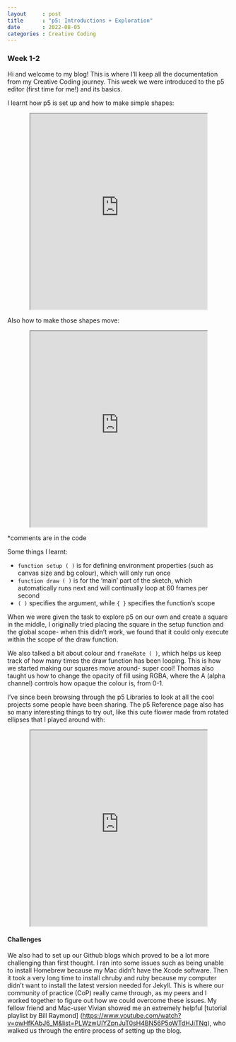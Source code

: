 ```yaml
---
layout     : post
title      : "p5: Introductions + Exploration"
date       : 2022-08-05
categories : Creative Coding
---
```


### Week 1-2

Hi and welcome to my blog! This is where I’ll keep all the documentation from my Creative Coding journey. This week we were introduced to the p5 editor (first time for me!) and its basics.  

I learnt how p5 is set up and how to make simple shapes:
<iframe width=400 height=442 style="display: block; margin: 0 auto" src="https://editor.p5js.org/elishafitri/full/htrJ3R_vq"></iframe>

  
Also how to make those shapes move:

<iframe width=400 height=442 style="display: block; margin: 0 auto" src="https://editor.p5js.org/elishafitri/full/vTsYZSTE8"></iframe>


*comments are in the code
  

Some things I learnt:
- `function setup ( )` is for defining environment properties (such as canvas size and bg colour), which will only run once
- `function draw ( )` is for the ‘main’ part of the sketch, which automatically runs next and will continually loop at 60 frames per second
- `( )` specifies the argument, while `{ }` specifies the function’s scope

When we were given the task to explore p5 on our own and create a square in the middle, I originally tried placing the square in the setup function and the global scope- when this didn’t work, we found that it could only execute within the scope of the draw function.   
  

We also talked a bit about colour and `frameRate ( )`, which helps us keep track of how many times the draw function has been looping. This is how we started making our squares move around- super cool! Thomas also taught us how to change the opacity of fill using RGBA, where the A (alpha channel) controls how opaque the colour is, from 0-1.  
  

I’ve since been browsing through the p5 Libraries to look at all the cool projects some people have been sharing. The p5 Reference page also has so many interesting things to try out, like this cute flower made from rotated ellipses that I played around with:  

<iframe width=400 height=442 style="display: block; margin: 0 auto" src="https://editor.p5js.org/elishafitri/full/9aCVlAWSQ"></iframe>

  
#### Challenges
We also had to set up our Github blogs which proved to be a lot more challenging than first thought. I ran into some issues such as being unable to install Homebrew because my Mac didn’t have the Xcode software. Then it took a very long time to install chruby and ruby because my computer didn’t want to install the latest version needed for Jekyll. This is where our community of practice (CoP) really came through, as my peers and I worked together to figure out how we could overcome these issues. My fellow friend and Mac-user Vivian showed me an extremely helpful [tutorial playlist by Bill Raymond] (https://www.youtube.com/watch?v=owHfKAbJ6_M&list=PLWzwUIYZpnJuT0sH4BN56P5oWTdHJiTNq), who walked us through the entire process of setting up the blog.
  
  
    